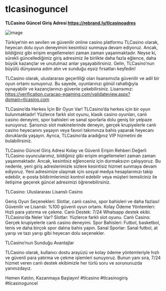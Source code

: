 # tlcasinoguncel

**TLCasino Güncel Giriş Adresi https://rebrand.ly/tlcasinoadres**

![image](https://github.com/user-attachments/assets/955c079b-e3d7-4782-b2a8-62894010e3d3)

Türkiye’nin en sevilen ve güvenilir online casino platformu TLCasino olarak, heyecan dolu oyun deneyimini kesintisiz sunmaya devam ediyoruz. Ancak, bildiğiniz gibi erişim engellemeleri zaman zaman yaşanmaktadır. Neyse ki, sürekli güncellediğimiz giriş adresimiz ile birlikte daha fazla eğlence, daha büyük kazançlar ve unutulmaz anlar yaşayabilirsiniz. Gelin, TLCasino’nun büyülü dünyasına adım atın ve sunduğu eşsiz fırsatları keşfedin!

TLCasino olarak, uluslararası geçerliliği olan lisansımızla güvenilir ve adil bir oyun ortamı sunuyoruz. Bu sayede, oyunlarınızı gönül rahatlığıyla oynayabilir ve kazançlarınızı güvenle çekebilirsiniz.
Lisansımız: https://verification.curacao-egaming.com/validateview.aspx?domain=tlcasino.com

TLCasino’da Herkes İçin Bir Oyun Var!
TLCasino’da herkes için bir oyun bulunmaktadır! Yüzlerce farklı slot oyunu, klasik casino oyunları, canlı casino deneyimi, spor bahisleri ve sanal sporlarla dolu geniş bir yelpaze sunuyoruz. Şansınızı slot makinelerinde deneyin, gerçek krupiyelerle canlı casino heyecanını yaşayın veya favori takımınıza bahis yaparak heyecanı doruklarda yaşayın. Ayrıca, TLCasino’da aradığınız VIP hizmetini de bulabilirsiniz.

TLCasino Güncel Giriş Adresi Kolay ve Güvenli Erişim Rehberi
Değerli TLCasino oyuncularımız, bildiğiniz gibi erişim engellemeleri zaman zaman yaşanmaktadır. Ancak, kesintisiz eğlenceniz için durmaksızın çalışıyoruz. Bu nedenle, yeni giriş adreslerimizle sizlere kesintisiz hizmet sunmaya devam ediyoruz. Yeni adresimize ulaşmak için sosyal medya hesaplarımızı takip edebilir, e-posta bildirimlerimizi kontrol edebilir veya müşteri temsilciniz ile iletişime geçerek güncel adresimizi öğrenebilirsiniz.

TLCasino: Uluslararası Lisanslı Casino

Geniş Oyun Seçenekleri: Slotlar, canlı casino, spor bahisleri ve daha fazlası!
Güvenilir ve Lisanslı: %100 güvenli oyun ortamı.
Kolay Ödeme Yöntemleri: Hızlı para yatırma ve çekme.
Canlı Destek: 7/24 Whatsapp destek ekibi.
TLCasino’da Neler Var?
Slotlar: Yüzlerce farklı slot oyunu.
Canlı Casino: Gerçek krupiyelerle canlı casino deneyimi.
Spor Bahisleri: Futbol, basketbol, tenis ve daha birçok spor dalına bahis yapın.
Sanal Sporlar: Sanal futbol, at yarışı ve tazı yarışı gibi heyecan dolu seçenekler.

TLCasino’nun Sunduğu Avantajlar

TLCasino olarak, kullanıcı dostu arayüzü ve kolay ödeme yöntemleriyle hızlı ve güvenli para yatırma ve çekme işlemleri sunuyoruz. Bunun yanı sıra, 7/24 hizmet veren canlı destek ekibimizle her türlü soru ve sorununuzda yanınızdayız.

Hemen Katılın, Kazanmaya Başlayın!
#tlcasino #tlcasinogiriş #tlcasinoguncel
